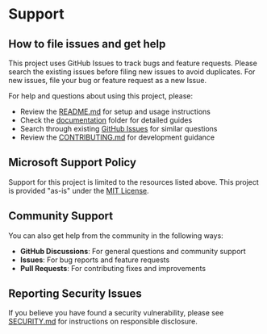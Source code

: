 # Support

## How to file issues and get help  

This project uses GitHub Issues to track bugs and feature requests. Please search the existing 
issues before filing new issues to avoid duplicates.  For new issues, file your bug or 
feature request as a new Issue.

For help and questions about using this project, please:

- Review the [README.md](README.md) for setup and usage instructions
- Check the [documentation](documentation/) folder for detailed guides
- Search through existing [GitHub Issues](../../issues) for similar questions
- Review the [CONTRIBUTING.md](CONTRIBUTING.md) for development guidance

## Microsoft Support Policy  

Support for this project is limited to the resources listed above. This project is provided "as-is" under the [MIT License](LICENSE.txt).

## Community Support

You can also get help from the community in the following ways:

- **GitHub Discussions**: For general questions and community support
- **Issues**: For bug reports and feature requests
- **Pull Requests**: For contributing fixes and improvements

## Reporting Security Issues

If you believe you have found a security vulnerability, please see [SECURITY.md](SECURITY.md) for instructions on responsible disclosure.